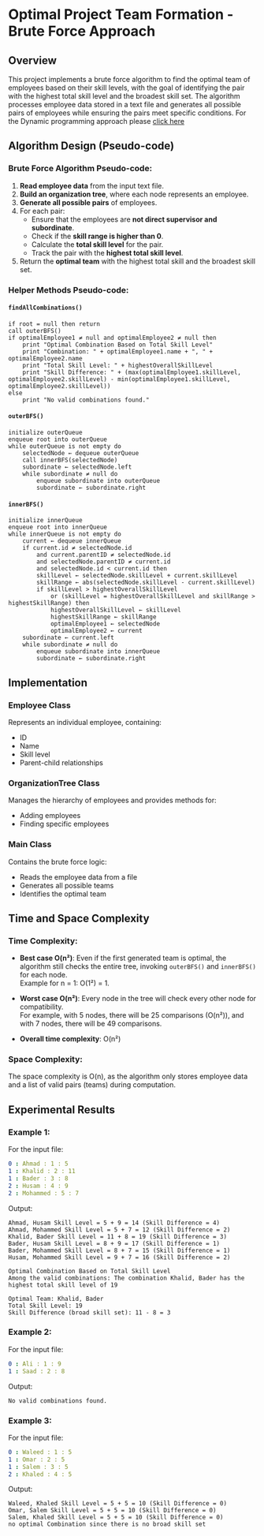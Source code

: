 # Optimal Project Team Formation - Brute Force Approach

## Overview

This project implements a brute force algorithm to find the optimal team of employees based on their skill levels, with the goal of identifying the pair with the highest total skill level and the broadest skill set. The algorithm processes employee data stored in a text file and generates all possible pairs of employees while ensuring the pairs meet specific conditions.
For the Dynamic programming approach please [click here](https://github.com/AichaRi/CSC311ProjectDyamicProgramming)



## Algorithm Design (Pseudo-code)

### Brute Force Algorithm Pseudo-code:
1. **Read employee data** from the input text file.
2. **Build an organization tree**, where each node represents an employee.
3. **Generate all possible pairs** of employees.
4. For each pair:
   - Ensure that the employees are **not direct supervisor and subordinate**.
   - Check if the **skill range is higher than 0**.
   - Calculate the **total skill level** for the pair.
   - Track the pair with the **highest total skill level**.
5. Return the **optimal team** with the highest total skill and the broadest skill set.

### Helper Methods Pseudo-code:

#### `findAllCombinations()`
```pseudo
if root = null then return
call outerBFS()
if optimalEmployee1 ≠ null and optimalEmployee2 ≠ null then
    print "Optimal Combination Based on Total Skill Level"
    print "Combination: " + optimalEmployee1.name + ", " + optimalEmployee2.name
    print "Total Skill Level: " + highestOverallSkillLevel
    print "Skill Difference: " + (max(optimalEmployee1.skillLevel, optimalEmployee2.skillLevel) - min(optimalEmployee1.skillLevel, optimalEmployee2.skillLevel))
else
    print "No valid combinations found."
```


#### `outerBFS()`
```pseudo
initialize outerQueue
enqueue root into outerQueue
while outerQueue is not empty do
    selectedNode ← dequeue outerQueue
    call innerBFS(selectedNode)
    subordinate ← selectedNode.left
    while subordinate ≠ null do
        enqueue subordinate into outerQueue
        subordinate ← subordinate.right
```

#### `innerBFS()`
```pseudo
initialize innerQueue
enqueue root into innerQueue
while innerQueue is not empty do
    current ← dequeue innerQueue
    if current.id ≠ selectedNode.id 
        and current.parentID ≠ selectedNode.id 
        and selectedNode.parentID ≠ current.id 
        and selectedNode.id < current.id then
        skillLevel ← selectedNode.skillLevel + current.skillLevel
        skillRange ← abs(selectedNode.skillLevel - current.skillLevel)
        if skillLevel > highestOverallSkillLevel 
            or (skillLevel = highestOverallSkillLevel and skillRange > highestSkillRange) then
            highestOverallSkillLevel ← skillLevel
            highestSkillRange ← skillRange
            optimalEmployee1 ← selectedNode
            optimalEmployee2 ← current
    subordinate ← current.left
    while subordinate ≠ null do
        enqueue subordinate into innerQueue
        subordinate ← subordinate.right

```

## Implementation

### Employee Class
Represents an individual employee, containing:
- ID
- Name
- Skill level
- Parent-child relationships

### OrganizationTree Class
Manages the hierarchy of employees and provides methods for:
- Adding employees
- Finding specific employees

### Main Class
Contains the brute force logic:
- Reads the employee data from a file
- Generates all possible teams
- Identifies the optimal team

## Time and Space Complexity

### Time Complexity:
- **Best case O(n²)**: Even if the first generated team is optimal, the algorithm still checks the entire tree, invoking `outerBFS()` and `innerBFS()` for each node.  
  Example for n = 1: O(1²) = 1.
  
- **Worst case O(n²)**: Every node in the tree will check every other node for compatibility.  
  For example, with 5 nodes, there will be 25 comparisons (O(n²)), and with 7 nodes, there will be 49 comparisons.

- **Overall time complexity**: O(n²)

### Space Complexity:
The space complexity is O(n), as the algorithm only stores employee data and a list of valid pairs (teams) during computation.

## Experimental Results

### Example 1:
For the input file:
```yaml
0 : Ahmad : 1 : 5
1 : Khalid : 2 : 11
1 : Bader : 3 : 8
2 : Husam : 4 : 9
2 : Mohammed : 5 : 7
```

Output:
```
Ahmad, Husam Skill Level = 5 + 9 = 14 (Skill Difference = 4)
Ahmad, Mohammed Skill Level = 5 + 7 = 12 (Skill Difference = 2)
Khalid, Bader Skill Level = 11 + 8 = 19 (Skill Difference = 3)
Bader, Husam Skill Level = 8 + 9 = 17 (Skill Difference = 1)
Bader, Mohammed Skill Level = 8 + 7 = 15 (Skill Difference = 1)
Husam, Mohammed Skill Level = 9 + 7 = 16 (Skill Difference = 2)

Optimal Combination Based on Total Skill Level
Among the valid combinations: The combination Khalid, Bader has the highest total skill level of 19

Optimal Team: Khalid, Bader
Total Skill Level: 19
Skill Difference (broad skill set): 11 - 8 = 3
```

### Example 2:
For the input file:
```yaml
0 : Ali : 1 : 9
1 : Saad : 2 : 8
```

Output:
```
No valid combinations found.
```

### Example 3:
For the input file:
```yaml
0 : Waleed : 1 : 5
1 : Omar : 2 : 5
1 : Salem : 3 : 5
2 : Khaled : 4 : 5
```

Output:
```
Waleed, Khaled Skill Level = 5 + 5 = 10 (Skill Difference = 0)
Omar, Salem Skill Level = 5 + 5 = 10 (Skill Difference = 0)
Salem, Khaled Skill Level = 5 + 5 = 10 (Skill Difference = 0)
no optimal Combination since there is no broad skill set
```



